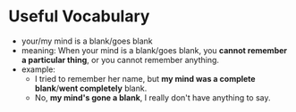 # Useful Vocabulary

* your/my mind is a blank/goes blank
* meaning: When your mind is a blank/goes blank, you **cannot remember a particular thing**, or you cannot remember anything.
* example:
  * I tried to remember her name, but **my mind was a complete blank**/**went completely** blank.
  * No, **my mind's gone a blank**, I really don't have anything to say.

